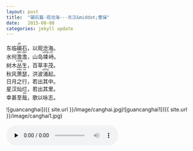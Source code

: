 ```yaml
---
layout: post
title:  "碣石篇·观沧海---东汉&middot;曹操"
date:   2015-08-08
categories: jekyll update
---  
```

东临<ruby>碣<rt>jié</rt></ruby>石，以观沧海。  
水何<ruby>澹<rt>dàn</rt>澹<rt>dàn</rt></ruby>，山岛<ruby>竦<rt>sǒng</rt>峙<rt>zhì</rt></ruby>。  
树木<ruby>丛<rt>cóng</rt></ruby>生，百草丰茂。  
秋风<ruby>萧<rt>xiāo</rt>瑟<rt>sè</rt></ruby>，洪波<ruby>涌<rt>yǒng</rt></ruby>起。  
日月之行，若出其中。  
星汉灿烂，若出其里。  
幸甚至<ruby>哉<rt>zāi</rt></ruby>，歌以咏志。  
  
  
![guancanghai]({{ site.url }}/image/canghai.jpg)![guancanghai1]({{ site.url }}/image/canghai1.jpg)  
<br>
<audio controls preload="none">
  <source src="{{ site.url }}/audio/caocao_guancanghai.m4a" type="audio/mpeg">
</audio> 